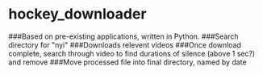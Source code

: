 # hockey_downloader

###Based on pre-existing applications, written in Python.
###Search directory for "nyi"
###Downloads relevent videos
###Once download complete, search through video to find durations of silence (above 1 sec?) and remove
###Move processed file into final directory, named by date
